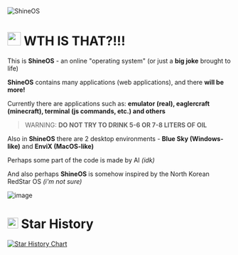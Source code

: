 ![ShineOS](https://github.com/user-attachments/assets/469927d2-4245-4eb1-a9be-c74be9f9326c)

# <a href="https://emoji.gg/emoji/8208-shocked"><img src="https://cdn3.emoji.gg/emojis/8208-shocked.png" width="30px" height="30px" alt="shocked"></a> **WTH IS THAT?!!!**

This is **ShineOS** - an online "operating system" (or just a **big joke** brought to life)

**ShineOS** contains many applications (web applications), and there **will be more!**

Currently there are applications such as: **emulator (real), eaglercraft (minecraft), terminal (js commands, etc.) and others**

> WARNING: **DO NOT TRY TO DRINK 5-6 OR 7-8 LITERS OF OIL**
> 
Also in **ShineOS** there are 2 desktop environments - **Blue Sky (Windows-like)** and **EnviX (MacOS-like)**

Perhaps some part of the code is made by AI *(idk)*

And also perhaps **ShineOS** is somehow inspired by the North Korean RedStar OS *(i'm not sure)*

![image](https://github.com/user-attachments/assets/81974600-70bd-474c-a8f0-fa175be7198a)

# <a href="https://emoji.gg/emoji/7665-msp-fame-star-golden"><img src="https://cdn3.emoji.gg/emojis/7665-msp-fame-star-golden.png" width="24px" height="24px" alt="MSP_Fame_Star_Golden"></a> Star History

[![Star History Chart](https://api.star-history.com/svg?repos=Forbirdden/ShineOS&type=Date)](https://www.star-history.com/#Forbirdden/ShineOS&Date)

